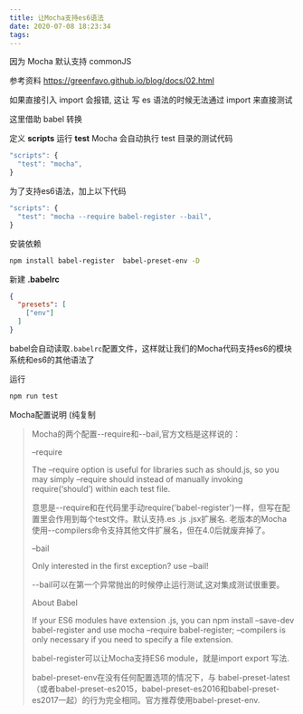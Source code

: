 ```yaml
---
title: 让Mocha支持es6语法
date: 2020-07-08 18:23:34
tags:
---
```


因为 Mocha 默认支持 commonJS

参考资料 https://greenfavo.github.io/blog/docs/02.html

<!-- more -->

如果直接引入 import 会报错, 这让 写 es 语法的时候无法通过 import 来直接测试

这里借助 babel 转换	

定义 **scripts** 运行 **test** Mocha 会自动执行 test 目录的测试代码

```javascript
"scripts": {
  "test": "mocha",
}
```

为了支持es6语法，加上以下代码

```javascript
"scripts": {
  "test": "mocha --require babel-register --bail",
}
```

安装依赖

```bash
npm install babel-register  babel-preset-env -D
```

新建 **.babelrc** 

```json
{
  "presets": [
    ["env"]
  ]
}
```

babel会自动读取`.babelrc`配置文件，这样就让我们的Mocha代码支持es6的模块系统和es6的其他语法了

运行

```bash
npm run test
```

Mocha配置说明 (纯复制

>Mocha的两个配置--require和--bail,官方文档是这样说的：
>
>–require
>
>The –require option is useful for libraries such as should.js, so you may simply –require should instead of manually invoking require(‘should’) within each test file.
>
>意思是--require和在代码里手动require('babel-register')一样，但写在配置里会作用到每个test文件。默认支持.es .js .jsx扩展名. 老版本的Mocha使用--compilers命令支持其他文件扩展名，但在4.0后就废弃掉了。
>
>–bail
>
>Only interested in the first exception? use –bail!
>
>--bail可以在第一个异常抛出的时候停止运行测试,这对集成测试很重要。
>
>About Babel
>
>If your ES6 modules have extension .js, you can npm install –save-dev babel-register and use mocha –require babel-register; –compilers is only necessary if you need to specify a file extension.
>
>babel-register可以让Mocha支持ES6 module，就是import export 写法.
>
>babel-preset-env在没有任何配置选项的情况下，与 babel-preset-latest（或者babel-preset-es2015，babel-preset-es2016和babel-preset-es2017一起）的行为完全相同。官方推荐使用babel-preset-env.

